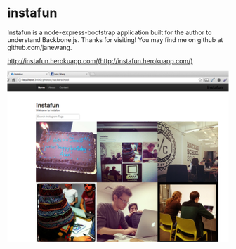 instafun
========

Instafun is a node-express-bootstrap application built for the author to understand Backbone.js. Thanks for visiting! You may find me on github at github.com/janewang. 

http://instafun.herokuapp.com/(http://instafun.herokuapp.com/)

![instafun png](https://github.com/janewang/Instafun_public/raw/master/public/images/instafun.png)
